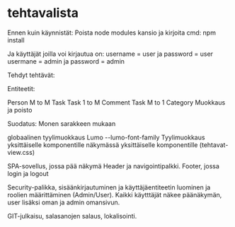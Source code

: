 # tehtavalista

Ennen kuin käynnistät:
Poista node modules kansio ja kirjoita cmd: npm install

Ja käyttäjät joilla voi kirjautua on:
username = user ja password = user
usermane = admin ja password = admin

Tehdyt tehtävät:
 
Entiteetit:

Person M to M Task
Task   1 to M Comment
Task   M to 1 Category
Muokkaus ja poisto

Suodatus: Monen sarakkeen mukaan

globaalinen tyylimuokkaus
Lumo --lumo-font-family
Tyylimuokkaus yksittäiselle komponentille
näkymässä yksittäiselle komponentille (tehtavat-view.css)

SPA-sovellus, jossa pää näkymä Header ja navigointipalkki. Footer, jossa login ja logout

Security-palikka, sisäänkirjautuminen ja käyttäjäentiteetin luominen ja roolien
määrittäminen (Admin/User). Kaikki käytttäjät näkee päänäkymän, user lisäksi oman ja admin
omansivun.

GIT-julkaisu, salasanojen salaus, lokalisointi.
